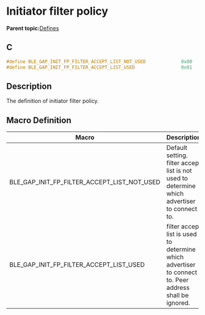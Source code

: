 # Initiator filter policy

**Parent topic:**[Defines](GUID-FB430BFE-A9A9-473D-A588-1240BBD25ADD.md)

## C

```c
#define BLE_GAP_INIT_FP_FILTER_ACCEPT_LIST_NOT_USED             0x00
#define BLE_GAP_INIT_FP_FILTER_ACCEPT_LIST_USED                 0x01
```

## Description

The definition of initiator filter policy.

## Macro Definition

|Macro|Description|
|-----|-----------|
|BLE\_GAP\_INIT\_FP\_FILTER\_ACCEPT\_LIST\_NOT\_USED|Default setting. filter accept list is not used to determine which advertiser to connect to.|
|BLE\_GAP\_INIT\_FP\_FILTER\_ACCEPT\_LIST\_USED|filter accept list is used to determine which advertiser to connect to. Peer address shall be ignored.|

